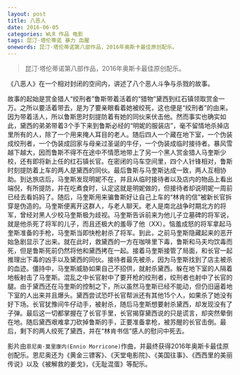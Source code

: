 ```yaml
---
layout: post
title: 八恶人
date: 2016-06-05
categories: WLR 作品 电影
tags: 昆汀·塔伦蒂诺 暴力 血腥
onewords: 昆汀·塔伦蒂诺第八部作品，2016年奥斯卡最佳原创配乐。
---
```

> 昆汀·塔伦蒂诺第八部作品，2016年奥斯卡最佳原创配乐。

《八恶人》在一个相对封闭的空间内，讲述了八个恶人斗争与杀戮的故事。

故事的起始是赏金猎人“绞刑者”鲁斯带着活着的“猎物”黛西到红石镇领取赏金一万。之所以要活着带去，是为了要亲眼看着她被绞死，这也便是“绞刑者”的由来。因为带着活人，所以鲁斯思时刻提防着有她的同伙来伏击他。然而事实也确实如此，黛西的弟弟带着3个手下来到鲁斯必经的“明妮的服装店”，毫不留情地杀掉店里所有的人，除了一个用来掩人耳目的老人。随后四人一个藏在地下室，一个伪装成绞刑者，一个伪装成回家与母亲过圣诞的牛仔，一个伪装成临时接待者。暴风雪越下越大，因而鲁斯不得不在途中不情愿地带上了另一个黑人赏金猎人马奎斯少校，还有即将新上任的红石镇长官。在密闭的马车空间里，四个人针锋相对，鲁斯时刻提防着上车的两人是黛西的同伙。最后鲁斯与马奎斯达成一致，两人互相协助。到达旅店后，马奎斯发现明妮不在，并且从临时接待者以及店内的物品上看出端倪，有所提防，并在吃煮食时，认定这就是明妮做的，但接待者却说明妮一周前已经去看妈妈了。随后，马奎斯用来骗鲁斯好让自己上车的“林肯的信”被新长官拆穿是伪造的。马奎斯便离开这群人，与老人聊天。老人是南北战争时期北方的将军，曾经对黑人少校马奎斯极为歧视。马奎斯告诉前来为他儿子立墓碑的将军说，就是他杀死了将军的儿子，而且还极大的羞辱了他（XX）。恼羞成怒的将军拿起马奎斯准备的手枪，马奎斯当即快枪射杀了将军。到此，之前马奎斯隐藏起来的恶开始急剧显示了出来。就在此时，救黛西的一方在咖啡里下毒，鲁斯和马夫均饮毒而死，但是鲁斯死前仍然将他和黛西拷在一起。接着马奎斯接管了局面，和长官一起推理出下毒的凶手以及黛西的同伙。接待者最先被杀，因为马奎斯找到了店主被杀的血迹。僵持中，马奎斯威胁如果自己不招供，就射杀黛西。躲在地下室的人隔着地板射击了马奎斯。混乱之中长官射中了要开枪的绞刑者，绞刑者也射中了长官的腿。由于黛西还在马奎斯的控制之下，所以虽然马奎斯已经不能动，但仍旧逼着地下室的人出来并且爆头。黛西尝试恐吓长官帮派还有其他15个人，如果杀了她没有好下场。长官犹豫间牛仔动手，被射杀，随后马奎斯想要射杀黛西，却发现没有了子弹。最后这一切都掌握在了长官手里，长官揭穿黛西说的只是谎言，却突然晕倒在地。随后黛西艰难拿刀砍掉鲁斯的手，正要准备拿枪，被苏醒的长官击倒。最后，剩下的两人绞死了黛西，并在“林肯书信”感人的慰问中死去。

影片由`恩尼奥·莫里康内(Ennio Morricone)`作曲，并最终获得2016年奥斯卡最佳原创配乐。恩尼奥还为《黄金三镖客》、《天堂电影院》、《美国往事》、《西西里的美丽传说》以及《被解救的姜戈》，《无耻混蛋》等配乐。

